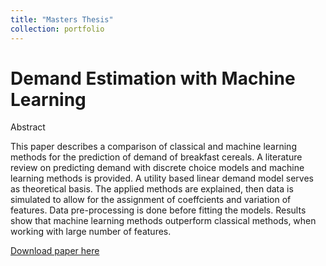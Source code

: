 ```yaml
---
title: "Masters Thesis"
collection: portfolio
---
```

# Demand Estimation with Machine Learning

Abstract

This paper describes a comparison of classical and machine learning
methods for the prediction of demand of breakfast cereals. A literature
review on predicting demand with discrete choice models and
machine learning methods is provided. A utility based linear demand
model serves as theoretical basis. The applied methods are explained,
then data is simulated to allow for the assignment of coeffcients and
variation of features. Data pre-processing is done before fitting the
models. Results show that machine learning methods outperform
classical methods, when working with large number of features.

[Download paper here](https://gzhelev2020.github.io/files/Masterarbeit.pdf)
